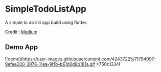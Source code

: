 # SimpleTodoListApp

A simple to do list app build using flutter.

Credit :
[Medium](https://medium.com/the-web-tub/making-a-todo-app-with-flutter-5c63dab88190)

## Demo App
![demo](https://user-images.githubusercontent.com/42437225/71794997-9efee300-3076-11ea-9f1b-b61d0d8b181a.gif =750x1334)
